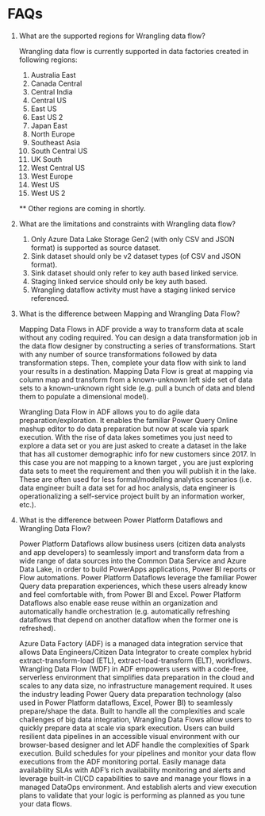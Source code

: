 FAQs
================================

1. What are the supported regions for Wrangling data flow?

   Wrangling data flow is currently supported in data factories created in following regions:
   1. Australia East
   2. Canada Central
   3. Central India
   4. Central US
   5. East US
   6. East US 2
   7. Japan East
   8. North Europe
   9. Southeast Asia
   10. South Central US
   11. UK South
   12. West Central US
   13. West Europe
   14. West US
   15. West US 2

   ** Other regions are coming in shortly.

2. What are the limitations and constraints with Wrangling data flow?

   1. Only Azure Data Lake Storage Gen2 (with only CSV and JSON format) is supported as source dataset.
   2. Sink dataset should only be v2 dataset types (of CSV and JSON format).
   2. Sink dataset should only refer to key auth based linked service.
   3. Staging linked service should only be key auth based.
   4. Wrangling dataflow activity must have a staging linked service referenced.

3. What is the difference between Mapping and Wrangling Data Flow?

   Mapping Data Flows in ADF provide a way to transform data at scale without any coding required. You can design a data transformation job in the data flow designer by constructing a series of transformations. Start with any number of source transformations followed by data transformation steps. Then, complete your data flow with sink to land your results in a destination. Mapping Data Flow is great at mapping via column map and transform from a known-unknown left side set of data sets to a known-unknown right side (e.g. pull a bunch of data and blend them to populate a dimensional model).

   Wrangling Data Flow in ADF allows you to do agile data preparation/exploration. It enables the familiar Power Query Online mashup editor to do data preparation but now at scale via spark execution. With the rise of data lakes sometimes you just need to explore a data set or you are just asked to create a dataset in the lake that has all customer demographic info for new customers since 2017. In this case you are not mapping to a known target , you are just exploring data sets to meet the requirement and then you will publish it in the lake.  These are often used for less formal/modelling analytics scenarios (i.e. data engineer built a data set for ad hoc analysis, data engineer is operationalizing a self-service project built by an information worker, etc.).

4. What is the difference between Power Platform Dataflows and Wrangling Data Flow?
   
   Power Platform Dataflows allow business users (citizen data analysts and app developers) to seamlessly import and transform data from a wide range of data sources into the Common Data Service and Azure Data Lake, in order to build PowerApps applications, Power BI reports or Flow automations. Power Platform Dataflows leverage the familiar Power Query data preparation experiences, which these users already know and feel comfortable with, from Power BI and Excel. Power Platform Dataflows also enable ease reuse within an organization and automatically handle orchestration (e.g. automatically refreshing dataflows that depend on another dataflow when the former one is refreshed).

   Azure Data Factory (ADF) is a managed data integration service that allows Data Engineers/Citizen Data Integrator to create complex hybrid extract-transform-load (ETL), extract-load-transform (ELT), workflows. Wrangling Data Flow (WDF) in ADF empowers users with a code-free, serverless environment that simplifies data preparation in the cloud and scales to any data size, no infrastructure management required. It uses the industry leading Power Query data preparation technology (also used in Power Platform dataflows, Excel, Power BI) to seamlessly prepare/shape the data. Built to handle all the complexities and scale challenges of big data integration, Wrangling Data Flows allow users to quickly prepare data at scale via spark execution. Users can build resilient data pipelines in an accessible visual environment with our browser-based designer and let ADF handle the complexities of Spark execution. Build schedules for your pipelines and monitor your data flow executions from the ADF monitoring portal. Easily manage data availability SLAs with ADF’s rich availability monitoring and alerts and leverage built-in CI/CD capabilities to save and manage your flows in a managed DataOps environment. And establish alerts and view execution plans to validate that your logic is performing as planned as you tune your data flows.
